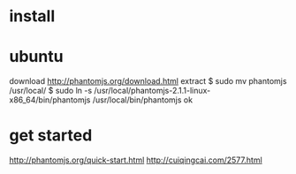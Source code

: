 # install

# ubuntu
  download http://phantomjs.org/download.html
  extract
  $ sudo mv phantomjs /usr/local/
  $ sudo ln -s /usr/local/phantomjs-2.1.1-linux-x86_64/bin/phantomjs /usr/local/bin/phantomjs
  ok

# get started
  http://phantomjs.org/quick-start.html
  http://cuiqingcai.com/2577.html
  